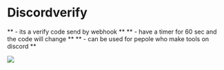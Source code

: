 # Discordverify
 ** - its a verify code send by webhook **
 ** -  have a timer for 60 sec and the code will change  **
 ** - can be used for pepole who make tools on discord **
 
 
 
![](https://raw.githubusercontent.com/ALM7SHSH/Discordverify/main/20210916-131855.gif)
